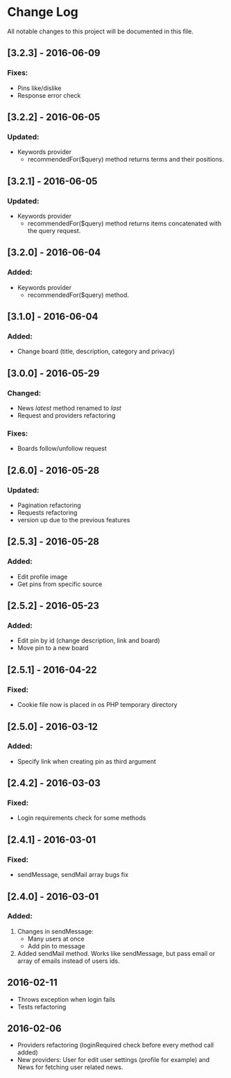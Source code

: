 # Change Log
All notable changes to this project will be documented in this file.

## [3.2.3] - 2016-06-09
### Fixes:
 - Pins like/dislike
 - Response error check

## [3.2.2] - 2016-06-05
### Updated:
 - Keywords provider
 	- recommendedFor($query) method returns terms and their positions.

## [3.2.1] - 2016-06-05
### Updated:
 - Keywords provider
 	- recommendedFor($query) method returns items concatenated with the query request.

## [3.2.0] - 2016-06-04
### Added:
 - Keywords provider
 	- recommendedFor($query) method.

## [3.1.0] - 2016-06-04
### Added:
 - Change board (title, description, category and privacy)

## [3.0.0] - 2016-05-29
### Changed:
 - News *latest* method renamed to *last*
 - Request and providers refactoring
 
### Fixes:
 - Boards follow/unfollow request

## [2.6.0] - 2016-05-28
### Updated:
 - Pagination refactoring
 - Requests refactoring
 - version up due to the previous features

## [2.5.3] - 2016-05-28
### Added: 
- Edit profile image
- Get pins from specific source

## [2.5.2] - 2016-05-23
### Added: 
- Edit pin by id (change description, link and board)
- Move pin to a new board

## [2.5.1] - 2016-04-22
### Fixed:
- Cookie file now is placed in os PHP temporary directory

## [2.5.0] - 2016-03-12
### Added:
- Specify link when creating pin as third argument

## [2.4.2] - 2016-03-03
### Fixed:
- Login requirements check for some methods

## [2.4.1] - 2016-03-01
### Fixed:
- sendMessage, sendMail array bugs fix

## [2.4.0] - 2016-03-01
### Added:
1. Changes in sendMessage:
	- Many users at once
	- Add pin to message
2. Added sendMail method. Works like sendMessage, but pass email or array of emails instead of users ids.

## 2016-02-11
- Throws exception when login fails
- Tests refactoring

## 2016-02-06
- Providers refactoring (loginRequired check before every method call added)
- New providers: User for edit user settings (profile for example) and News for fetching user related news.
